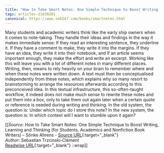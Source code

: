 ```yaml
---
title: "How to Take Smart Notes: One Simple Technique to Boost Writing, Learning and Thinking (For Students, Academics and Nonfiction Book Writers) – Sönke Ahrens (432080137)"
tags: articles-21839201
canonical: https://www.seb247.com/books/smartnotes.html
---
```


Many students and academic writers think like the early ship owners when it comes to note-taking. They handle their ideas and findings in the way it makes immediate sense: If they read an interesting sentence, they underline it. If they have a comment to make, they write it into the margins. If they have an idea, they write it into their notebook, and if an article seems important enough, they make the effort and write an excerpt. Working like this will leave you with a lot of different notes in many different places. Writing, then, means to rely heavily on your brain to remember where and when these notes were written down. A text must then be conceptualised independently from these notes, which explains why so many resort to brainstorming to arrange the resources afterwards according to this preconceived idea. In this textual infrastructure, this so-often-taught workflow, it indeed does not make much sense to rewrite these notes and put them into a box, only to take them out again later when a certain quote or reference is needed during writing and thinking. In the old system, the question is: Under which topic do I store this note? In the new system, the question is: In which context will I want to stumble upon it again?


[[_Source_: How to Take Smart Notes: One Simple Technique to Boost Writing, Learning and Thinking (for Students, Academics and Nonfiction Book Writers) – Sönke Ahrens - [Source URL](https://www.seb247.com/books/smartnotes.html){:target="_blank"}<br>
_Author_: Sebastian Trzcinski-Clément<br>
[Readwise URL](https://readwise.io/open/432080137){:target="_blank"}
::wrap]]